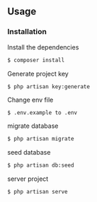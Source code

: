 ## Usage

### Installation

Install the dependencies

```sh
$ composer install
```

Generate project key 

```sh
$ php artisan key:generate
```

Change env file
```
$ .env.example to .env
```
migrate database

```sh
$ php artisan migrate
```

seed database

```sh
$ php artisan db:seed
```

server project

```sh
$ php artisan serve
```
